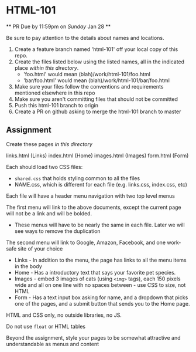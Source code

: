 # HTML-101

** PR Due by 11:59pm on _Sunday_ Jan 28 **

Be sure to pay attention to the details about names and locations.

1. Create a feature branch named 'html-101' off your local copy of this repo.
1. Create the files listed below using the listed names, all in the indicated place _within this directory_.
    - 'foo.html' would mean (blah)/work/html-101/foo.html
    - 'bar/foo.html' would mean (blah)/work/html-101/bar/foo.html
1. Make sure your files follow the conventions and requirements mentioned elsewhere in this repo
1. Make sure you aren't committing files that should not be committed
1. Push this html-101 branch to origin
1. Create a PR on github asking to merge the html-101 branch to master

## Assignment

Create these pages _in this directory_

links.html (Links)
index.html (Home) 
images.html (Images)
form.html (Form)

Each should load two CSS files: 
- `shared.css` that holds styling common to all the files
- NAME.css, which is different for each file (e.g. links.css, index.css, etc)

Each file will have a header menu navigation with two top level menus

The first menu will link to the above documents, except the current page will not be a link and will be bolded.
- These menus will have to be nearly the same in each file.  Later we will see ways to remove the duplication

The second menu will link to Google, Amazon, Facebook, and one work-safe site of your choice

- Links - In addition to the menu, the page has links to all the menu items in the body
- Home - Has a introductory text that says your favorite pet species.
- Images - embed 3 images of cats (using ```<img>``` tags), each 150 pixels wide and all on one line with no spaces between - use CSS to size, not HTML
- Form - Has a text input box asking for name, and a dropdown that picks one of the pages, and a submit button that sends you to the Home page.

HTML and CSS only, no outside libraries, no JS.

Do not use `float` or HTML tables

Beyond the assignment, style your pages to be somewhat attractive and understandable as menus and content

